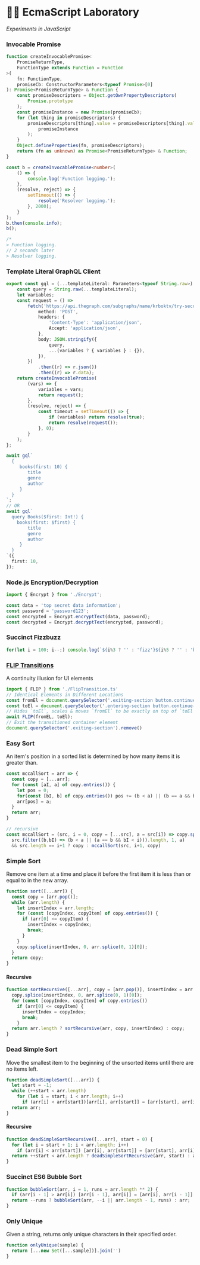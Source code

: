 # 👩‍🔬 EcmaScript Laboratory
<em>Experiments in JavaScript</em>

### Invocable Promise
```typescript 
function createInvocablePromise<
	PromiseReturnType,
	FunctionType extends Function = Function
>(
	fn: FunctionType,
	promiseCb: ConstructorParameters<typeof Promise>[0]
): Promise<PromiseReturnType> & Function {
	const promiseDescriptors = Object.getOwnPropertyDescriptors(
		Promise.prototype
	);
	const promiseInstance = new Promise(promiseCb);
	for (let thing in promiseDescriptors) {
		promiseDescriptors[thing].value = promiseDescriptors[thing].value.bind(
			promiseInstance
		);
	}
	Object.defineProperties(fn, promiseDescriptors);
	return (fn as unknown) as Promise<PromiseReturnType> & Function;
}

const b = createInvocablePromise<number>(
	() => {
		console.log('Function logging.');
	},
	(resolve, reject) => {
		setTimeout(() => {
			resolve('Resolver logging.');
		}, 2000);
	}
);
b.then(console.info);
b();

/*
> Function logging.
// 2 seconds later
> Resolver logging.

```

### Template Literal GraphQL Client
```typescript
export const gql = (...templateLiteral: Parameters<typeof String.raw>) => {
	const query = String.raw(...templateLiteral);
	let variables;
	const request = () =>
		fetch('https://api.thegraph.com/subgraphs/name/krboktv/try-second-graph', {
			method: 'POST',
			headers: {
				'Content-Type': 'application/json',
				Accept: 'application/json',
			},
			body: JSON.stringify({
				query,
				...(variables ? { variables } : {}),
			}),
		})
			.then((r) => r.json())
			.then((r) => r.data);
	return createInvocablePromise(
		(vars) => {
			variables = vars;
			return request();
		},
		(resolve, reject) => {
			const timeout = setTimeout(() => {
				if (variables) return resolve(true);
				return resolve(request());
			}, 0);
		}
	);
};

await gql`
  {
     books(first: 10) {
        title
        genre
        author
     }
  }
`;
// OR
await gql`
  query Books($first: Int!) {
    books(first: $first) {
        title
        genre
        author
     }
  }
`({
  first: 10,
});

```

### Node.js Encryption/Decryption
```typescript
import { Encrypt } from './Encrypt';

const data = 'top secret data information';
const password = 'password123';
const encrypted = Encrypt.encryptText(data, password);
const decrypted = Encrypt.decryptText(encrypted, password);
```

### Succinct Fizzbuzz
```javascript
for(let i = 100; i--;) console.log(`${i%3 ? '' : 'fizz'}${i%5 ? '' : 'buzz'}` || i)
```

### [FLIP Transitions](https://aerotwist.com/blog/flip-your-animations/)
A continuity illusion for UI elements
```javascript
import { FLIP } from './FlipTransition.ts'
// Identical Elements in Different Locations
const fromEl = document.querySelector('.exiting-section button.continue-btn');
const toEl = document.querySelector('.entering-section button.continue-btn');
// Hides `toEl`, scales & moves `fromEl` to be exactly on top of `toEl`, then unhides `toEl` and hides `fromEl`
await FLIP(fromEL, toEl);
// Exit the transitioned container element
document.querySelector('.exiting-section').remove()
```

### Easy Sort
An item's position in a sorted list is determined by how many items it is greater than.
```javascript
const mccallSort = arr => {
  const copy = [...arr];
  for (const [aI, a] of copy.entries()) {
    let pos = 0;
    for(const [bI, b] of copy.entries()) pos += (b < a) || (b == a && bI < aI)
    arr[pos] = a;
  }
  return arr;
}

// recursive
const mccallSort = (src, i = 0, copy = [...src], a = src[i]) => copy.splice(
  src.filter((b,bI) => (b < a || (a == b && bI < i))).length, 1, a) 
  && src.length == i+1 ? copy : mccallSort(src, i+1, copy)
```

### Simple Sort
Remove one item at a time and place it before the first item it is less than or equal to in the new array.
```javascript 
function sort([...arr]) {
  const copy = [arr.pop()];
  while (arr.length) {
    let insertIndex = arr.length;
    for (const [copyIndex, copyItem] of copy.entries()) {
      if (arr[0] <= copyItem) {
        insertIndex = copyIndex;
        break;
      }
    }
    copy.splice(insertIndex, 0, arr.splice(0, 1)[0]);
  }
  return copy;
}
```

#### Recursive
```javascript
function sortRecursive([...arr], copy = [arr.pop()], insertIndex = arr.length) {
  copy.splice(insertIndex, 0, arr.splice(0, 1)[0]);
  for (const [copyIndex, copyItem] of copy.entries())
    if (arr[0] <= copyItem) {
      insertIndex = copyIndex;
      break;
    }
  return arr.length ? sortRecursive(arr, copy, insertIndex) : copy;
}
```

### Dead Simple Sort
Move the smallest item to the beginning of the unsorted items until there are no items left. 
```javascript
function deadSimpleSort([...arr]) {
  let start = -1;
  while (++start < arr.length)
    for (let i = start; i < arr.length; i++)
      if (arr[i] < arr[start])[arr[i], arr[start]] = [arr[start], arr[i]];
  return arr;
}
```

#### Recursive
```javascript
function deadSimpleSortRecursive([...arr], start = 0) {
  for (let i = start + 1; i < arr.length; i++)
    if (arr[i] < arr[start]) [arr[i], arr[start]] = [arr[start], arr[i]]
  return ++start < arr.length ? deadSimpleSortRecursive(arr, start) : arr;
}
```

### Succinct ES6 Bubble Sort
```javascript
function bubbleSort(arr, i = 1, runs = arr.length ** 2) {
  if (arr[i - 1] > arr[i]) [arr[i - 1], arr[i]] = [arr[i], arr[i - 1]];
  return --runs ? bubbleSort(arr, --i || arr.length - 1, runs) : arr;
}
```

### Only Unique
Given a string, returns only unique characters in their specified order.
```javascript
function onlyUnique(sample) {
  return [...new Set([...sample])].join('')
}
```
